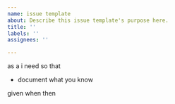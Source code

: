 ```yaml
---
name: issue template
about: Describe this issue template's purpose here.
title: ''
labels: ''
assignees: ''

---
```


as a
i need
so that
* document what you know

given
when
then
